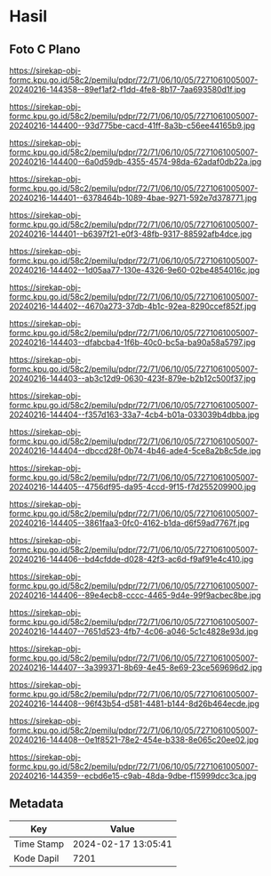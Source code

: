 # Hasil

## Foto C Plano

https://sirekap-obj-formc.kpu.go.id/58c2/pemilu/pdpr/72/71/06/10/05/7271061005007-20240216-144358--89ef1af2-f1dd-4fe8-8b17-7aa693580d1f.jpg

https://sirekap-obj-formc.kpu.go.id/58c2/pemilu/pdpr/72/71/06/10/05/7271061005007-20240216-144400--93d775be-cacd-41ff-8a3b-c56ee44165b9.jpg

https://sirekap-obj-formc.kpu.go.id/58c2/pemilu/pdpr/72/71/06/10/05/7271061005007-20240216-144400--6a0d59db-4355-4574-98da-62adaf0db22a.jpg

https://sirekap-obj-formc.kpu.go.id/58c2/pemilu/pdpr/72/71/06/10/05/7271061005007-20240216-144401--6378464b-1089-4bae-9271-592e7d378771.jpg

https://sirekap-obj-formc.kpu.go.id/58c2/pemilu/pdpr/72/71/06/10/05/7271061005007-20240216-144401--b6397f21-e0f3-48fb-9317-88592afb4dce.jpg

https://sirekap-obj-formc.kpu.go.id/58c2/pemilu/pdpr/72/71/06/10/05/7271061005007-20240216-144402--1d05aa77-130e-4326-9e60-02be4854016c.jpg

https://sirekap-obj-formc.kpu.go.id/58c2/pemilu/pdpr/72/71/06/10/05/7271061005007-20240216-144402--4670a273-37db-4b1c-92ea-8290ccef852f.jpg

https://sirekap-obj-formc.kpu.go.id/58c2/pemilu/pdpr/72/71/06/10/05/7271061005007-20240216-144403--dfabcba4-1f6b-40c0-bc5a-ba90a58a5797.jpg

https://sirekap-obj-formc.kpu.go.id/58c2/pemilu/pdpr/72/71/06/10/05/7271061005007-20240216-144403--ab3c12d9-0630-423f-879e-b2b12c500f37.jpg

https://sirekap-obj-formc.kpu.go.id/58c2/pemilu/pdpr/72/71/06/10/05/7271061005007-20240216-144404--f357d163-33a7-4cb4-b01a-033039b4dbba.jpg

https://sirekap-obj-formc.kpu.go.id/58c2/pemilu/pdpr/72/71/06/10/05/7271061005007-20240216-144404--dbccd28f-0b74-4b46-ade4-5ce8a2b8c5de.jpg

https://sirekap-obj-formc.kpu.go.id/58c2/pemilu/pdpr/72/71/06/10/05/7271061005007-20240216-144405--4756df95-da95-4ccd-9f15-f7d255209900.jpg

https://sirekap-obj-formc.kpu.go.id/58c2/pemilu/pdpr/72/71/06/10/05/7271061005007-20240216-144405--3861faa3-0fc0-4162-b1da-d6f59ad7767f.jpg

https://sirekap-obj-formc.kpu.go.id/58c2/pemilu/pdpr/72/71/06/10/05/7271061005007-20240216-144406--bd4cfdde-d028-42f3-ac6d-f9af91e4c410.jpg

https://sirekap-obj-formc.kpu.go.id/58c2/pemilu/pdpr/72/71/06/10/05/7271061005007-20240216-144406--89e4ecb8-cccc-4465-9d4e-99f9acbec8be.jpg

https://sirekap-obj-formc.kpu.go.id/58c2/pemilu/pdpr/72/71/06/10/05/7271061005007-20240216-144407--7651d523-4fb7-4c06-a046-5c1c4828e93d.jpg

https://sirekap-obj-formc.kpu.go.id/58c2/pemilu/pdpr/72/71/06/10/05/7271061005007-20240216-144407--3a399371-8b69-4e45-8e69-23ce569696d2.jpg

https://sirekap-obj-formc.kpu.go.id/58c2/pemilu/pdpr/72/71/06/10/05/7271061005007-20240216-144408--96f43b54-d581-4481-b144-8d26b464ecde.jpg

https://sirekap-obj-formc.kpu.go.id/58c2/pemilu/pdpr/72/71/06/10/05/7271061005007-20240216-144408--0e1f8521-78e2-454e-b338-8e065c20ee02.jpg

https://sirekap-obj-formc.kpu.go.id/58c2/pemilu/pdpr/72/71/06/10/05/7271061005007-20240216-144359--ecbd6e15-c9ab-48da-9dbe-f15999dcc3ca.jpg


## Metadata

| Key        | Value               |
| ---------- | ------------------- |
| Time Stamp | 2024-02-17 13:05:41 |
| Kode Dapil | 7201                |




